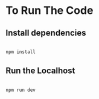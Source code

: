 # To Run The Code

## Install dependencies
```bash

npm install
```
## Run the Localhost
```bash

npm run dev
```
